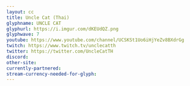 ```yaml
---
layout: cc
title: Uncle Cat (Thai)
glyphname: UNCLE CAT
glyphurl: https://i.imgur.com/dKEUdQZ.png
glyphwave: 7
youtube: https://www.youtube.com/channel/UCSKSt1Uo6iHjYeZv8BXdrGg
twitch: https://www.twitch.tv/unclecatth
twitter: https://twitter.com/UncleCatTH
discord: 
other-site: 
currently-partnered: 
stream-currency-needed-for-glyph: 
---
```


